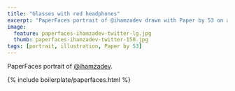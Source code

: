 ```yaml
---
title: "Glasses with red headphones"
excerpt: "PaperFaces portrait of @ihamzadev drawn with Paper by 53 on an iPad."
image: 
  feature: paperfaces-ihamzadev-twitter-lg.jpg
  thumb: paperfaces-ihamzadev-twitter-150.jpg
tags: [portrait, illustration, Paper by 53]
---
```


PaperFaces portrait of [@ihamzadev](http://twitter.com/ihamzadev).

{% include boilerplate/paperfaces.html %}